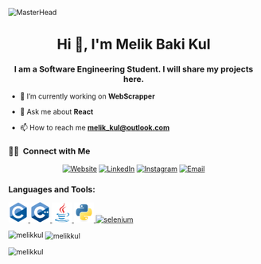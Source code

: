 ![MasterHead](https://cdn.discordapp.com/attachments/1134108154087604296/1193169378481553408/DALLE_2024-01-06_15.28.46_-_A_banner_showcasing_the_theme_of_software_engineering_and_coding_languages._The_background_is_a_modern_digital_landscape_representing_a_coding_enviro.png?ex=65abbc93&is=65994793&hm=adff06d1a8b335aef213c650a3e0a045e8a841a409da734453d48e2f6abc3711&)
<h1 align="center">Hi 👋, I'm Melik Baki Kul</h1>
<h3 align="center">I am a Software Engineering Student. I will share my projects here.</h3>

- 🔭 I’m currently working on **WebScrapper**

- 💬 Ask me about **React**

- 📫 How to reach me **melik_kul@outlook.com**

<h3> 🤝🏻 &nbsp;Connect with Me </h3>

<p align="center">
<a href="https://www.adityavsingh.com/"><img alt="Website" src="https://img.shields.io/badge/Website-www.adityavsingh.com-blue?style=flat-square&logo=google-chrome"></a>
<a href="https://www.linkedin.com/in/AVS1508/"><img alt="LinkedIn" src="https://img.shields.io/badge/LinkedIn-Aditya%20Vikram%20Singh-blue?style=flat-square&logo=linkedin"></a>
<a href="https://www.instagram.com/adityavs_/"><img alt="Instagram" src="https://img.shields.io/badge/Instagram-adityavs__-blue?style=flat-square&logo=instagram"></a>
<a href="mailto:avsingh@umass.edu"><img alt="Email" src="https://img.shields.io/badge/Email-avsingh@umass.edu-blue?style=flat-square&logo=gmail"></a>
</p>

<h3 align="left">Languages and Tools:</h3>
<p align="left"> <a href="https://www.cprogramming.com/" target="_blank" rel="noreferrer"> <img src="https://raw.githubusercontent.com/devicons/devicon/master/icons/c/c-original.svg" alt="c" width="40" height="40"/> </a> <a href="https://www.w3schools.com/cpp/" target="_blank" rel="noreferrer"> <img src="https://raw.githubusercontent.com/devicons/devicon/master/icons/cplusplus/cplusplus-original.svg" alt="cplusplus" width="40" height="40"/> </a> <a href="https://www.java.com" target="_blank" rel="noreferrer"> <img src="https://raw.githubusercontent.com/devicons/devicon/master/icons/java/java-original.svg" alt="java" width="40" height="40"/> </a> <a href="https://www.python.org" target="_blank" rel="noreferrer"> <img src="https://raw.githubusercontent.com/devicons/devicon/master/icons/python/python-original.svg" alt="python" width="40" height="40"/> </a> <a href="https://www.selenium.dev" target="_blank" rel="noreferrer"> <img src="https://raw.githubusercontent.com/detain/svg-logos/780f25886640cef088af994181646db2f6b1a3f8/svg/selenium-logo.svg" alt="selenium" width="40" height="40"/> </a> </p>

<p><img align="left" src="https://github-readme-stats.vercel.app/api/top-langs?username=melikkul&show_icons=true&locale=en&layout=compact" alt="melikkul" /></p>

<p>&nbsp;<img align="center" src="https://github-readme-stats.vercel.app/api?username=melikkul&show_icons=true&locale=en" alt="melikkul" /></p>

<p><img align="center" src="https://github-readme-streak-stats.herokuapp.com/?user=melikkul&" alt="melikkul" /></p>
